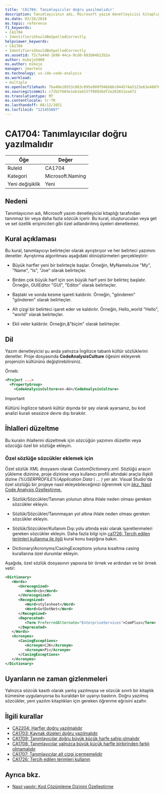 ```yaml
---
title: 'CA1704: Tanımlayıcılar doğru yazılmalıdır'
description: Tanımlayıcının adı, Microsoft yazım denetleyicisi kitaplığı tarafından tanınmaz bir veya daha fazla sözcük içerir. Bu kural, oluşturucuları veya get ve set özellik erişimcileri gibi özel adlandırılmış üyeleri denetlemez.
ms.date: 03/28/2018
ms.topic: reference
f1_keywords:
- CA1704
- IdentifiersShouldBeSpelledCorrectly
helpviewer_keywords:
- CA1704
- IdentifiersShouldBeSpelledCorrectly
ms.assetid: f2c7a44d-1690-44ca-9cd0-681b04b12b2a
author: mikejo5000
ms.author: mikejo
manager: jmartens
ms.technology: vs-ide-code-analysis
ms.workload:
- multiple
ms.openlocfilehash: 7ba40e18553c063c095e909f94bb66c844574a5123e63e460701c3b6d8d718da
ms.sourcegitcommit: c72b2f603e1eb3a4157f00926df2e263831ea472
ms.translationtype: MT
ms.contentlocale: tr-TR
ms.lasthandoff: 08/12/2021
ms.locfileid: "121455887"
---
```

# <a name="ca1704-identifiers-should-be-spelled-correctly"></a>CA1704: Tanımlayıcılar doğru yazılmalıdır

|Öğe|Değer|
|-|-|
|RuleId|CA1704|
|Kategori|Microsoft.Naming|
|Yeni değişiklik|Yeni|

## <a name="cause"></a>Nedeni

Tanımlayıcının adı, Microsoft yazım denetleyicisi kitaplığı tarafından tanınmaz bir veya daha fazla sözcük içerir. Bu kural, oluşturucuları veya get ve set özellik erişimcileri gibi özel adlandırılmış üyeleri denetlemez.

## <a name="rule-description"></a>Kural açıklaması

Bu kural, tanımlayıcıyı belirteçler olarak ayrıştırıyor ve her belirteci yazımını denetler. Ayrıştırma algoritması aşağıdaki dönüştürmeleri gerçekleştirir:

- Büyük harfler yeni bir belirteçle başlar. Örneğin, MyNameIsJoe "My", "Name", "Is", "Joe" olarak belirteçler.

- Birden çok büyük harf için son büyük harf yeni bir belirteç başlatır. Örneğin, GUIEditor "GUI", "Editor" olarak belirteçler.

- Baştaki ve sonda kesme işareti kaldırılır. Örneğin, "gönderen" "gönderen" olarak belirteçler.

- Alt çizgi bir belirteci işaret eder ve kaldırılır. Örneğin, Hello_world "Hello", "world" olarak belirteçler.

- Ekli veler kaldırılır. Örneğin,&"biçim" olarak belirteçler.

## <a name="language"></a>Dil

Yazım denetleyicisi şu anda yalnızca İngilizce tabanlı kültür sözlüklerini denetler. Proje dosyasında **CodeAnalysisCulture** öğesini ekleyerek projenizin kültürünü değiştirebilirsiniz.

Örnek:

```xml
<Project ...>
  <PropertyGroup>
    <CodeAnalysisCulture>en-AU</CodeAnalysisCulture>
```

> [!IMPORTANT]
> Kültürü İngilizce tabanlı kültür dışında bir şey olarak ayarsanız, bu kod analizi kuralı sessizce devre dışı bırakılır.

## <a name="how-to-fix-violations"></a>İhlalleri düzeltme

Bu kuralın ihlallerini düzeltmek için sözcüğün yazımını düzeltin veya sözcüğü özel bir sözlüğe ekleyin.

### <a name="to-add-words-to-a-custom-dictionary"></a>Özel sözlüğe sözcükler eklemek için

Özel sözlük XML dosyasını olarak *CustomDictionary.xml.* Sözlüğü aracın yükleme dizinine, proje dizinine veya kullanıcı profili altındaki araçla ilişkili dizine *(%USERPROFILE%\Application Data \\ ... ) yer* alır. Visual Studio'da özel sözlüğü bir projeye nasıl ekleyebileceğinizi öğrenmek için [bkz. Nasıl Code Analysis Özelleştirme.](../code-quality/how-to-customize-the-code-analysis-dictionary.md)

- Sözlük/Sözcükler/Tanınan yolunun altına ihlale neden olması gereken sözcükler ekleyin.

- Sözlük/Sözcükler/Tanınmayan yol altına ihlale neden olması gereken sözcükler ekleyin.

- Sözlük/Sözcükler/Kullanım Dışı yolu altında eski olarak işaretlenmeleri gereken sözcükler ekleyin. Daha fazla bilgi için [ca1726: Tercih edilen terimleri kullanma ile ilgili](../code-quality/ca1726.md) kural konu başlığına bakın.

- Dictionary/Acronyms/CasingExceptions yoluna kısaltma casing kurallarına özel durumlar ekleyin.

Aşağıda, özel sözlük dosyasının yapısına bir örnek ve ardından ve bir örnek vetir:

```xml
<Dictionary>
   <Words>
      <Unrecognized>
         <Word>cb</Word>
      </Unrecognized>
      <Recognized>
         <Word>stylesheet</Word>
         <Word>GotDotNet</Word>
      </Recognized>
      <Deprecated>
         <Term PreferredAlternate="EnterpriseServices">ComPlus</Term>
      </Deprecated>
   </Words>
   <Acronyms>
      <CasingExceptions>
         <Acronym>CJK</Acronym>
         <Acronym>Pi</Acronym>
      </CasingExceptions>
   </Acronyms>
</Dictionary>
```

## <a name="when-to-suppress-warnings"></a>Uyarıların ne zaman gizlenmeleri

Yalnızca sözcük kasıtlı olarak yanlış yazılmışsa ve sözcük sınırlı bir kitaplık kümesine uygulanıyorsa bu kuraldan bir uyarıyı bastırın. Doğru yazılmış sözcükler, yeni yazılım kitaplıkları için gereken öğrenme eğrisini azaltır.

## <a name="related-rules"></a>İlgili kurallar

- [CA2204: Harfler doğru yazılmalıdır](../code-quality/ca2204.md)
- [CA1703: Kaynak dizeleri doğru yazılmalıdır](../code-quality/ca1703.md)
- [CA1709: Tanımlayıcılar doğru büyük küçük harfe sahip olmalıdır](../code-quality/ca1709.md)
- [CA1708: Tanımlayıcılar yalnızca büyük küçük harfle birbirinden farklı olmamalıdır](/dotnet/fundamentals/code-analysis/quality-rules/ca1708)
- [CA1707: Tanımlayıcılar alt çizgi içermemelidir](/dotnet/fundamentals/code-analysis/quality-rules/ca1707)
- [CA1726: Tercih edilen terimleri kullanın](../code-quality/ca1726.md)

## <a name="see-also"></a>Ayrıca bkz.

- [Nasıl yapılır: Kod Çözümleme Dizinini Özelleştirme](../code-quality/how-to-customize-the-code-analysis-dictionary.md)
